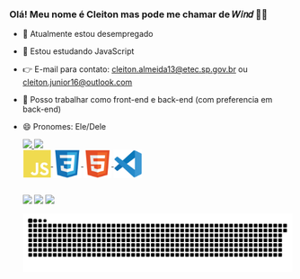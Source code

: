 ### Olá! Meu nome é Cleiton mas pode me chamar de 𝑊𝑖𝑛𝑑 💨💨

- 🔭 Atualmente estou desempregado
- 🌱 Estou estudando JavaScript
- 👉 E-mail para contato: cleiton.almeida13@etec.sp.gov.br ou cleiton.junior16@outlook.com
- 🤔 Posso trabalhar como front-end e back-end (com preferencia em back-end)
- 😄 Pronomes: Ele/Dele

    <div>
    
    <a href="https://beacons.ai/Cleiton-Almeida">
    <img height="150cm" src="https://github-readme-stats.vercel.app/api?username=Cleiton-Almeida&show_icons=true&theme=blue-green&inclube_all_commits=true&count_private=true">
    <img height="150cm" src="https://github-readme-stats.vercel.app/api/top-langs/?username=Cleiton-Almeida&1layout=compact&1langs_count=16&theme=blue-green">
       
    <div>
 
  <img align="center" alt="Wind-JS" height="50" width="50" src="https://raw.githubusercontent.com/devicons/devicon/master/icons/javascript/javascript-plain.svg">
  <img align="center" alt="Wind-CSS" height="50" width="50" src="https://raw.githubusercontent.com/devicons/devicon/master/icons/css3/css3-original.svg">
  <img align="center" alt="Wind-HTML5" height="50" width="50" src="https://raw.githubusercontent.com/devicons/devicon/master/icons/html5/html5-original.svg">
  <img align="center" alt="Wind-VSC1" height="50" width="50" src="https://raw.githubusercontent.com/devicons/devicon/master/icons/vscode/vscode-original.svg">
        
   ##
       
   <div> 
       
  <a href="https://www.instagram.com/____cleitonow____/" target="_blank"><img src="https://img.shields.io/badge/Instagram-E4405F?style=for-the-badge&logo=instagram&logoColor=white"
  target="_blank"></a>
 <a href="https://twitter.com/__cleitonow__" target="_blank"><img src="https://img.shields.io/badge/Twitter-1DA1F2?style=for-the-badge&logo=twitter&logoColor=white"
  target="_blank"></a>
 <a href="https://github.com/Cleiton-Almeida" target="_blank"><img src="https://img.shields.io/badge/GitHub-100000?style=for-the-badge&logo=github&logoColor=white"
  target="_blank"></a>
       
  ![Snake animation](https://github.com/Cleiton-Almeida/Cleiton-Almeida/blob/output/github-contribution-grid-snake.svg)
